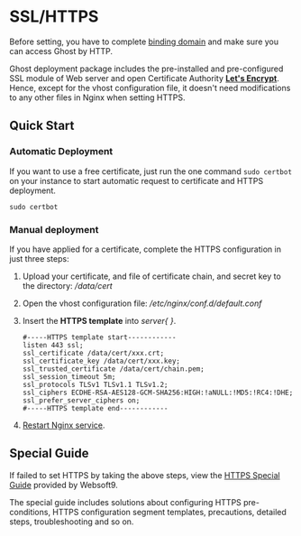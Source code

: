 # SSL/HTTPS

Before setting, you have to complete [binding domain](/solution-more.md) and make sure you can access Ghost by HTTP.

Ghost deployment package includes the pre-installed and pre-configured SSL module of Web server and open Certificate Authority **[Let's Encrypt](https://letsencrypt.org/)**. Hence, except for the vhost configuration file, it doesn't need modifications to any other files in Nginx when setting HTTPS.

## Quick Start

### Automatic Deployment

If you want to use a free certificate, just run the one command `sudo certbot` on your instance to start automatic request to certificate and HTTPS deployment.

```
sudo certbot
```

### Manual deployment

If you have applied for a certificate, complete the HTTPS configuration in just three steps:

1. Upload your certificate, and file of certificate chain, and secret key to the directory: */data/cert*

2. Open the vhost configuration file: */etc/nginx/conf.d/default.conf* 

3. Insert the **HTTPS template** into *server{  }*.
   ``` text
   #-----HTTPS template start------------
   listen 443 ssl; 
   ssl_certificate /data/cert/xxx.crt;
   ssl_certificate_key /data/cert/xxx.key;
   ssl_trusted_certificate /data/cert/chain.pem;
   ssl_session_timeout 5m;
   ssl_protocols TLSv1 TLSv1.1 TLSv1.2;
   ssl_ciphers ECDHE-RSA-AES128-GCM-SHA256:HIGH:!aNULL:!MD5:!RC4:!DHE;
   ssl_prefer_server_ciphers on;
   #-----HTTPS template end------------
   ```
4. [Restart Nginx service](/admin-services.md).

## Special Guide

If failed to set HTTPS by taking the above steps, view the [HTTPS Special Guide](https://support.websoft9.com/docs/faq/tech-https.html#nginx) provided by Websoft9. 

The special guide includes solutions about configuring HTTPS pre-conditions, HTTPS configuration segment templates, precautions, detailed steps, troubleshooting and so on.
